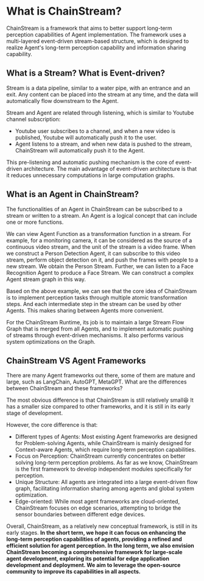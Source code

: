 # What is ChainStream?

ChainStream is a framework that aims to better support long-term perception capabilities of Agent implementation. The framework uses a multi-layered event-driven stream-based structure, which is designed to realize Agent's long-term perception capability and information sharing capability.

## What is a Stream? What is Event-driven?
Stream is a data pipeline, similar to a water pipe, with an entrance and an exit. Any content can be placed into the stream at any time, and the data will automatically flow downstream to the Agent.

Stream and Agent are related through listening, which is similar to Youtube channel subscription:
- Youtube user subscribes to a channel, and when a new video is published, Youtube will automatically push it to the user.
- Agent listens to a stream, and when new data is pushed to the stream, ChainStream will automatically push it to the Agent.

This pre-listening and automatic pushing mechanism is the core of event-driven architecture. The main advantage of event-driven architecture is that it reduces unnecessary computations in large computation graphs.

## What is an Agent in ChainStream?

The functionalities of an Agent in ChainStream can be subscribed to a stream or written to a stream. An Agent is a logical concept that can include one or more functions.

We can view Agent Function as a transformation function in a stream. For example, for a monitoring camera, it can be considered as the source of a continuous video stream, and the unit of the stream is a video frame. When we construct a Person Detection Agent, it can subscribe to this video stream, perform object detection on it, and push the frames with people to a new stream.
We obtain the Person Stream. Further, we can listen to a Face Recognition Agent to produce a Face Stream. We can construct a complex Agent stream graph in this way.

Based on the above example, we can see that the core idea of ChainStream is to implement perception tasks through multiple atomic transformation steps. And each intermediate step in the stream can be used by other Agents. This makes sharing between Agents more convenient.

For the ChainStream Runtime, its job is to maintain a large Stream Flow Graph that is merged from all Agents, and to implement automatic pushing of streams through event-driven mechanisms. It also performs various system optimizations on the Graph.

## ChainStream VS Agent Frameworks


There are many Agent frameworks out there, some of them are mature and large, such as LangChain, AutoGPT, MetaGPT. What are the differences between ChainStream and these frameworks?

The most obvious difference is that ChainStream is still relatively small:laughing: It has a smaller size compared to other frameworks, and it is still in its early stage of development.

However, the core difference is that:

- Different types of Agents: Most existing Agent frameworks are designed for Problem-solving Agents, while ChainStream is mainly designed for Context-aware Agents, which require long-term perception capabilities.
- Focus on Perception: ChainStream currently concentrates on better solving long-term perception problems. As far as we know, ChainStream is the first framework to develop independent modules specifically for perception.
- Unique Structure: All agents are integrated into a large event-driven flow graph, facilitating information sharing among agents and global system optimization.
- Edge-oriented: While most agent frameworks are cloud-oriented, ChainStream focuses on edge scenarios, attempting to bridge the sensor boundaries between different edge devices.

Overall, ChainStream, as a relatively new conceptual framework, is still in its early stages. **In the short term, we hope it can focus on enhancing the long-term perception capabilities of agents, providing a refined and efficient solution for agent perception. In the long term, we also envision ChainStream becoming a comprehensive framework for large-scale agent development, exploring its potential for edge application development and deployment. We aim to leverage the open-source community to improve its capabilities in all aspects.**
